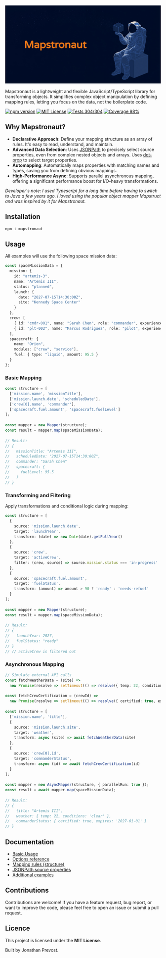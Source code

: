 ![Mapstronaut Banner](./assets/banner.jpg)

Mapstronaut is a lightweight and flexible JavaScript/TypeScript library for transforming objects. It simplifies complex object manipulation by defining mapping rules, letting you focus on the data, not the boilerplate code.

[![npm version](https://img.shields.io/npm/v/mapstronaut)](https://www.npmjs.com/package/mapstronaut)
[![MIT License](https://img.shields.io/badge/licence-MIT-blue)](https://github.com/jprevo/mapstronaut/blob/main/LICENSE)
[![Tests 304/304](https://img.shields.io/badge/tests-304/304-green)](https://github.com/jprevo/mapstronaut/tree/main/test)
[![Coverage 98%](https://img.shields.io/badge/coverage-98%25-green)](https://github.com/jprevo/mapstronaut/tree/main/test)

## Why Mapstronaut?

- **Declarative Approach**: Define your mapping structure as an array of rules. It's easy to read, understand, and maintain.
- **Advanced Data Selection**: Uses [JSONPath](https://www.npmjs.com/package/jsonpath-plus) to precisely select source properties, even from complex nested objects and arrays. Uses [dot-prop](https://www.npmjs.com/package/dot-prop) to select target properties.
- **Automapping**: Automatically maps properties with matching names and types, saving you from defining obvious mappings.
- **High-Performance Async**: Supports parallel asynchronous mapping, offering a significant performance boost for I/O-heavy transformations.

_Developer's note: I used Typescript for a long time before having to switch to Java a few years ago. I loved using the popular object mapper Mapstruct and was inspired by it for Mapstronaut._

## Installation

```bash
npm i mapstronaut
```

## Usage

All examples will use the following space mission data:

```typescript
const spaceMissionData = {
  mission: {
    id: "artemis-3",
    name: "Artemis III",
    status: "planned",
    launch: {
      date: "2027-07-15T14:30:00Z",
      site: "Kennedy Space Center"
    }
  },
  crew: [
    { id: "cmdr-001", name: "Sarah Chen", role: "commander", experience: 2840 },
    { id: "plt-002", name: "Marcus Rodriguez", role: "pilot", experience: 1650 }
  ],
  spacecraft: {
    name: "Orion",
    modules: ["crew", "service"],
    fuel: { type: "liquid", amount: 95.5 }
  }
};
```

### Basic Mapping

```typescript
const structure = [
  ['mission.name', 'missionTitle'],
  ['mission.launch.date', 'scheduledDate'],
  ['crew[0].name', 'commander'],
  ['spacecraft.fuel.amount', 'spacecraft.fuelLevel']
];

const mapper = new Mapper(structure);
const result = mapper.map(spaceMissionData);

// Result:
// {
//   missionTitle: "Artemis III",
//   scheduledDate: "2027-07-15T14:30:00Z",
//   commander: "Sarah Chen"
//   spacecraft: {
//     fuelLevel: 95.5
//   }
// }
```

### Transforming and Filtering

Apply transformations and conditional logic during mapping:

```typescript
const structure = [
  {
    source: 'mission.launch.date',
    target: 'launchYear',
    transform: (date) => new Date(date).getFullYear()
  },
  {
    source: 'crew',
    target: 'activeCrew',
    filter: (crew, source) => source.mission.status === 'in-progress'
  },
  {
    source: 'spacecraft.fuel.amount',
    target: 'fuelStatus',
    transform: (amount) => amount > 90 ? 'ready' : 'needs-refuel'
  }
];

const mapper = new Mapper(structure);
const result = mapper.map(spaceMissionData);

// Result:
// {
//   launchYear: 2027,
//   fuelStatus: "ready"
// }
// // activeCrew is filtered out
```

### Asynchronous Mapping

```typescript
// Simulate external API calls
const fetchWeatherData = (site) => 
  new Promise(resolve => setTimeout(() => resolve({ temp: 22, conditions: 'clear' }), 100));

const fetchCrewCertification = (crewId) =>
  new Promise(resolve => setTimeout(() => resolve({ certified: true, expires: '2027-01-01' }), 150));

const structure = [
  ['mission.name', 'title'],
  {
    source: 'mission.launch.site',
    target: 'weather',
    transform: async (site) => await fetchWeatherData(site)
  },
  {
    source: 'crew[0].id',
    target: 'commanderStatus',
    transform: async (id) => await fetchCrewCertification(id)
  }
];

const mapper = new AsyncMapper(structure, { parallelRun: true });
const result = await mapper.map(spaceMissionData);

// Result:
// {
//   title: "Artemis III",
//   weather: { temp: 22, conditions: 'clear' },
//   commanderStatus: { certified: true, expires: '2027-01-01' }
// }
```

## Documentation

- [Basic Usage](./docs/basic-usage.md)
- [Options reference](./docs/options.md)
- [Mapping rules (structure)](./docs/structure.md)
- [JSONPath source properties](./docs/jsonpath.md)
- [Additional examples](./docs/examples.md)

## Contributions

Contributions are welcome\! If you have a feature request, bug report, or want to improve the code, please feel free to open an issue or submit a pull request.

## Licence

This project is licensed under the **MIT License**.

Built by Jonathan Prevost.
